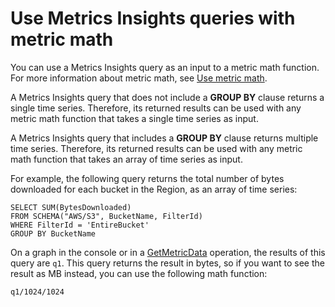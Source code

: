 # Use Metrics Insights queries with metric math<a name="cloudwatch-metrics-insights-math"></a>

You can use a Metrics Insights query as an input to a metric math function\. For more information about metric math, see [Use metric math](using-metric-math.md)\.

A Metrics Insights query that does not include a **GROUP BY** clause returns a single time series\. Therefore, its returned results can be used with any metric math function that takes a single time series as input\.

A Metrics Insights query that includes a **GROUP BY** clause returns multiple time series\. Therefore, its returned results can be used with any metric math function that takes an array of time series as input\.

For example, the following query returns the total number of bytes downloaded for each bucket in the Region, as an array of time series:

```
SELECT SUM(BytesDownloaded) 
FROM SCHEMA("AWS/S3", BucketName, FilterId) 
WHERE FilterId = 'EntireBucket'
GROUP BY BucketName
```

On a graph in the console or in a [GetMetricData](https://docs.aws.amazon.com/AmazonCloudWatch/latest/APIReference/API_GetMetricData.html) operation, the results of this query are `q1`\. This query returns the result in bytes, so if you want to see the result as MB instead, you can use the following math function:

```
q1/1024/1024
```